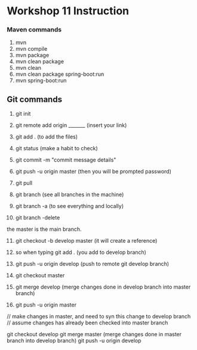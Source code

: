 # Workshop 11 Instruction


### Maven commands

1. mvn
2. mvn compile
3. mvn package
4. mvn clean package
5. mvn clean
6. mvn clean package spring-boot:run
7. mvn spring-boot:run

## Git commands
1. git init
2. git remote add origin _______ (insert your link)
3. git add . (to add the files)
4. git status (make a habit to check)   
5. git commit -m "commit message details"
6. git push -u origin master (then you will be prompted password)

7. git pull <remote> <local>
8. git branch (see all branches in the machine)
9. git branch -a (to see everything and locally)
10. git branch -delete <branch name>

the master is the main branch. 

11. git checkout -b develop master (it will create a reference)
12. so when typing git add . (you add to develop branch)

13. git push -u origin develop (push to remote git develop branch)

14. git checkout master 
15. git merge develop (merge changes done in develop branch into master branch)

16. git push -u origin master

// make changes in master, and need to syn this change to develop branch
// assume changes has already been checked into master branch

git checkout develop
git merge master (merge changes done in master branch into develop branch)
git push -u origin develop